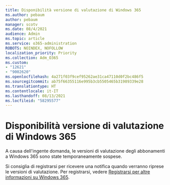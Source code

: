```yaml
---
title: Disponibilità versione di valutazione di Windows 365
ms.author: pebaum
author: pebaum
manager: scotv
ms.date: 08/4/2021
audience: Admin
ms.topic: article
ms.service: o365-administration
ROBOTS: NOINDEX, NOFOLLOW
localization_priority: Priority
ms.collection: Adm_O365
ms.custom:
- "12621"
- "9002620"
ms.openlocfilehash: 4a271f03f9cef95262ae31ca47110d0f2bc486f5
ms.sourcegitcommit: ab75f66355116e995b3cb5505465b31989339e28
ms.translationtype: HT
ms.contentlocale: it-IT
ms.lasthandoff: 08/13/2021
ms.locfileid: "58295577"
---
```

# <a name="windows-365-trial-availability"></a>Disponibilità versione di valutazione di Windows 365

A causa dell'ingente domanda, le versioni di valutazione degli abbonamenti a Windows 365 sono state temporaneamente sospese.

Si consiglia di registrarsi per ricevere una notifica quando verranno riprese le versioni di valutazione. Per registrarsi, vedere [Registrarsi per altre informazioni su Windows 365](https://aka.ms/Win365InfoNotification).
